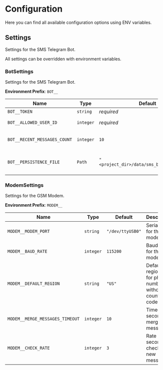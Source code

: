# Configuration

Here you can find all available configuration options using ENV variables.

## Settings

Settings for the SMS Telegram Bot.

All settings can be overridden with environment variables.

### BotSettings

Settings for the SMS Telegram Bot.

**Environment Prefix**: `BOT__`

| Name                         | Type      | Default                                    | Description                                                                               | Example                                    |
|------------------------------|-----------|--------------------------------------------|-------------------------------------------------------------------------------------------|--------------------------------------------|
| `BOT__TOKEN`                 | `string`  | *required*                                 | Telegram Bot API token                                                                    |                                            |
| `BOT__ALLOWED_USER_ID`       | `integer` | *required*                                 | Telegram user ID that can interact with the bot                                           |                                            |
| `BOT__RECENT_MESSAGES_COUNT` | `integer` | `10`                                       | Number of recent messages to show with `/start` command                                   | `10`                                       |
| `BOT__PERSISTENCE_FILE`      | `Path`    | `"<project_dir>/data/sms_bot_data.pickle"` | File to store bot persistence data. In Docker, the default is `/data/sms_bot_data.pickle` | `"<project_dir>/data/sms_bot_data.pickle"` |

### ModemSettings

Settings for the GSM Modem.

**Environment Prefix**: `MODEM__`

| Name                            | Type      | Default          | Description                                                | Example          |
|---------------------------------|-----------|------------------|------------------------------------------------------------|------------------|
| `MODEM__MODEM_PORT`             | `string`  | `"/dev/ttyUSB0"` | Serial port for the GSM modem                              | `"/dev/ttyUSB0"` |
| `MODEM__BAUD_RATE`              | `integer` | `115200`         | Baud rate for the GSM modem                                | `115200`         |
| `MODEM__DEFAULT_REGION`         | `string`  | `"US"`           | Default region code for phone numbers without country code | `"US"`           |
| `MODEM__MERGE_MESSAGES_TIMEOUT` | `integer` | `10`             | Timeout in seconds for merging messages                    | `10`             |
| `MODEM__CHECK_RATE`             | `integer` | `3`              | Rate in seconds to check for new messages                  | `3`              |

